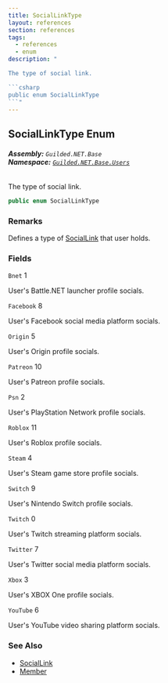 ```yaml
---
title: SocialLinkType
layout: references
section: references
tags:
  - references
  - enum
description: "

The type of social link.

```csharp
public enum SocialLinkType
```"
---
```


## SocialLinkType Enum
###### **Assembly:** `Guilded.NET.Base`<br/>**Namespace:** [`Guilded.NET.Base.Users`](Guilded.NET.Base.Users 'Guilded.NET.Base.Users')

The type of social link.

```csharp
public enum SocialLinkType
```

### Remarks
  
Defines a type of [SocialLink](SocialLink 'Guilded.NET.Base.Users.SocialLink') that user holds.
### Fields

<a name='Guilded.NET.Base.Users.SocialLinkType.Bnet'></a>

`Bnet` 1

User's Battle.NET launcher profile socials.

<a name='Guilded.NET.Base.Users.SocialLinkType.Facebook'></a>

`Facebook` 8

User's Facebook social media platform socials.

<a name='Guilded.NET.Base.Users.SocialLinkType.Origin'></a>

`Origin` 5

User's Origin profile socials.

<a name='Guilded.NET.Base.Users.SocialLinkType.Patreon'></a>

`Patreon` 10

User's Patreon profile socials.

<a name='Guilded.NET.Base.Users.SocialLinkType.Psn'></a>

`Psn` 2

User's PlayStation Network profile socials.

<a name='Guilded.NET.Base.Users.SocialLinkType.Roblox'></a>

`Roblox` 11

User's Roblox profile socials.

<a name='Guilded.NET.Base.Users.SocialLinkType.Steam'></a>

`Steam` 4

User's Steam game store profile socials.

<a name='Guilded.NET.Base.Users.SocialLinkType.Switch'></a>

`Switch` 9

User's Nintendo Switch profile socials.

<a name='Guilded.NET.Base.Users.SocialLinkType.Twitch'></a>

`Twitch` 0

User's Twitch streaming platform socials.

<a name='Guilded.NET.Base.Users.SocialLinkType.Twitter'></a>

`Twitter` 7

User's Twitter social media platform socials.

<a name='Guilded.NET.Base.Users.SocialLinkType.Xbox'></a>

`Xbox` 3

User's XBOX One profile socials.

<a name='Guilded.NET.Base.Users.SocialLinkType.YouTube'></a>

`YouTube` 6

User's YouTube video sharing platform socials.

### See Also
- [SocialLink](SocialLink 'Guilded.NET.Base.Users.SocialLink')
- [Member](Member 'Guilded.NET.Base.Servers.Member')
